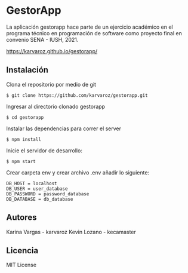 # GestorApp #

La aplicación gestorapp hace parte de un ejercicio académico en el programa técnico en programación de software  como proyecto final en convenio SENA - IUSH, 2021.

https://karvaroz.github.io/gestorapp/


## Instalación ##
Clona el repositorio por medio de git
```  
$ git clone https://github.com/karvaroz/gestorapp.git
```  
Ingresar al directorio clonado gestorapp
```  
$ cd gestorapp
```  

Instalar las dependencias para correr el server
```  
$ npm install
```  
Inicie el servidor de desarrollo:
```  
$ npm start
```  

Crear carpeta env y crear archivo .env añadir lo siguiente:
```  
DB_HOST = localhost
DB_USER = user_database
DB_PASSWORD = password_database
DB_DATABASE = db_database
```  

## Autores
Karina Vargas - karvaroz
Kevin Lozano - kecamaster

## Licencia
MIT License
